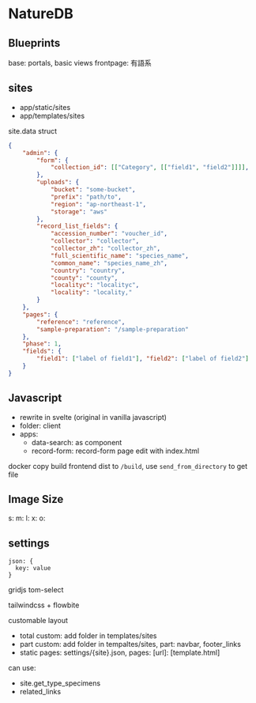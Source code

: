 # NatureDB 

## Blueprints
base: portals, basic views
frontpage: 有語系


## sites

- app/static/sites
- app/templates/sites

site.data struct

```json
{
    "admin": {
        "form": {
            "collection_id": [["Category", [["field1", "field2"]]]],
        },
        "uploads": {
            "bucket": "some-bucket",
            "prefix": "path/to",
            "region": "ap-northeast-1",
            "storage": "aws"
        },
        "record_list_fields": {
            "accession_number": "voucher_id",
            "collector": "collector",
            "collector_zh": "collector_zh",
            "full_scientific_name": "species_name",
            "common_name": "species_name_zh",
            "country": "country",
            "county": "county",
            "localityc": "localityc",
            "locality": "locality,"
        }
    },
    "pages": {
        "reference": "reference",
        "sample-preparation": "/sample-preparation"
    },
    "phase": 1,
    "fields": {
        "field1": ["label of field1"], "field2": ["label of field2"]
    }
}
```

## Javascript

- rewrite in svelte (original in vanilla javascript)
- folder: client
- apps:
  - data-search: as component
  - record-form: record-form page edit with index.html

docker copy build frontend dist to `/build`, use `send_from_directory` to get file

## Image Size

s:
m:
l:
x:
o:

## settings
```
json: {
  key: value
}
```



gridjs
tom-select

tailwindcss + flowbite



customable layout
- total custom: add folder in templates/sites
- part custom: add folder in tempaltes/sites, part: navbar, footer_links
- static pages: settings/{site}.json, pages: [url]: [template.html]

can use:
- site.get_type_specimens
- related_links


